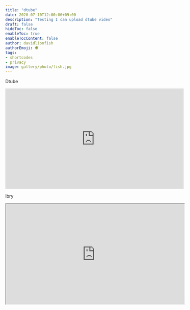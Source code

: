 ```yaml
---
title: "dtube"
date: 2020-07-10T12:00:06+09:00
description: "Testing I can upload dtube video"
draft: false
hideToc: false
enableToc: true
enableTocContent: false
author: davidlionfish
authorEmoji: 👽
tags: 
- shortcodes
- privacy
image: gallery/photo/fish.jpg
---
```


Dtube

<iframe width="560" height="315" src="https://emb.d.tube/#!/david1ionfi5h/QmZmgJZDmV7c8MpxGZHgutcmYuqU2DJkwzemM5Y26jcRKp" frameborder="0" allow="accelerometer; autoplay; encrypted-media; gyroscope; picture-in-picture" allowfullscreen></iframe>

lbry

<iframe width="560" height="315" src="https://lbry.tv/$/embed/Bladerunner2022/44fb65ca82bd8f52123ebec18dcdbc5ec5f0f87e" allowfullscreen></iframe>



